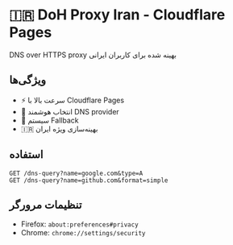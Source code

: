# 🇮🇷 DoH Proxy Iran - Cloudflare Pages

DNS over HTTPS proxy بهینه شده برای کاربران ایرانی

## ویژگی‌ها
- ⚡ سرعت بالا با Cloudflare Pages
- 🎯 انتخاب هوشمند DNS provider
- 🔄 سیستم Fallback
- 🇮🇷 بهینه‌سازی ویژه ایران

## استفاده
```
GET /dns-query?name=google.com&type=A
GET /dns-query?name=github.com&format=simple
```

## تنظیمات مرورگر
- Firefox: `about:preferences#privacy`
- Chrome: `chrome://settings/security`
